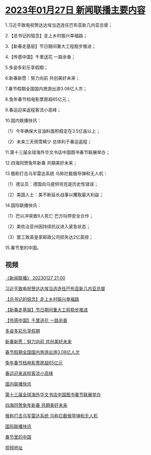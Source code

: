 # [2023年01月27日 新闻联播主要内容](https://tv.cctv.com/lm/xwlb/day/20230127.shtml)

1.习近平致电祝贺达达埃当选连任巴布亚新几内亚总督；

2.【总书记的惦念】走上乡村振兴幸福路；

3.【新春走基层】节日期间重大工程稳步推进；

4.【传感中国】千里送花 一路余香；

5.多姿多彩乐享假期；

6.新春新愿：努力向前 共创美好未来；

7.春节假期全国国内旅游出游3.08亿人次；

8.兔年春节档电影票房超65亿元；

9.春运迎来返程客流小高峰；

10.国内联播快讯：

（1）今年确保大豆油料面积稳定在3.5亿亩以上；

（2）未来三天雨雪稀少 总体利于春运返程；

11.第十三届全球海外华文书店中国图书春节联展举办；

12.四海同贺兔年新春 共期美好未来；

13.俄称打击乌军雷达系统 乌称拦截俄导弹和无人机：

（1）德议员：德国向乌提供坦克是历史性错误；

（2）美国人士：美不断延长战事以攫取最大利益；

14.国际联播快讯：

（1）巴以冲突致9人死亡 巴方叫停安全合作；

（2）美佐治亚州因持续抗议进入紧急状态；

（3）罢工致英皇家邮政公司损失达2亿英镑；

15.春节里的中国。

## 视频

[《新闻联播》 20230127 21:00](https://tv.cctv.com/2023/01/27/VIDEyoOVPAZ7UboG0Mgt9KTo230127.shtml)

[习近平致电祝贺达达埃当选连任巴布亚新几内亚总督](https://tv.cctv.com/2023/01/27/VIDEaAS1wYW2ZLjBaVv6vzJ4230127.shtml)

[【总书记的惦念】走上乡村振兴幸福路](https://tv.cctv.com/2023/01/27/VIDElUNSKO47Ih7B34ah4xAo230127.shtml)

[【新春走基层】节日期间重大工程稳步推进](https://tv.cctv.com/2023/01/27/VIDEcqLrHAxznGoFFFFbWDaR230127.shtml)

[【传感中国】千里送花 一路余香](https://tv.cctv.com/2023/01/27/VIDEQWn865J707gAPzcUkcac230127.shtml)

[多姿多彩乐享假期](https://tv.cctv.com/2023/01/27/VIDEwYeT6Gnh64Riu1MHLexF230127.shtml)

[新春新愿：努力向前 共创美好未来](https://tv.cctv.com/2023/01/27/VIDE9rwKCVwFc8DHgruNXdYG230127.shtml)

[春节假期全国国内旅游出游3.08亿人次](https://tv.cctv.com/2023/01/27/VIDERbdgL5FYpMqGiB2RGuoe230127.shtml)

[兔年春节档电影票房超65亿元](https://tv.cctv.com/2023/01/27/VIDEHuItk2Rk6QVTUg63iu3p230127.shtml)

[春运迎来返程客流小高峰](https://tv.cctv.com/2023/01/27/VIDERELtCpSAHoqVxE1MhltT230127.shtml)

[国内联播快讯](https://tv.cctv.com/2023/01/27/VIDElPaFMGFHWMUS31jiqICC230127.shtml)

[第十三届全球海外华文书店中国图书春节联展举办](https://tv.cctv.com/2023/01/27/VIDE9Fg4r4b0iTNct0nOEzbX230127.shtml)

[四海同贺兔年新春 共期美好未来](https://tv.cctv.com/2023/01/27/VIDEmIo6StIgfqykunLJiRuq230127.shtml)

[俄称打击乌军雷达系统 乌称拦截俄导弹和无人机](https://tv.cctv.com/2023/01/27/VIDEEW1kqI1ej3x0R7U1F8Qp230127.shtml)

[国际联播快讯](https://tv.cctv.com/2023/01/27/VIDEaMq0E9EOF9JBZXRiRBTh230127.shtml)

[春节里的中国](https://tv.cctv.com/2023/01/27/VIDEslixXCIrFLw7AfQJbwbD230127.shtml)

[视频地址](https://tv.cctv.com/lm/xwlb/day/20230127.shtml) 


